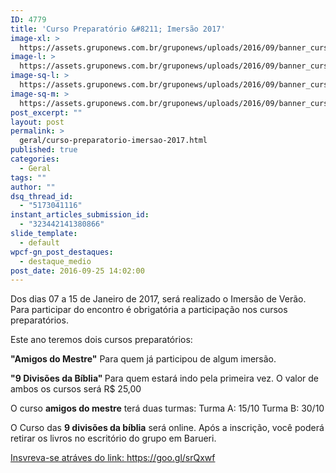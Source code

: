 ```yaml
---
ID: 4779
title: 'Curso Preparatório &#8211; Imersão 2017'
image-xl: >
  https://assets.gruponews.com.br/gruponews/uploads/2016/09/banner_curso_site.jpg
image-l: >
  https://assets.gruponews.com.br/gruponews/uploads/2016/09/banner_curso_site.jpg
image-sq-l: >
  https://assets.gruponews.com.br/gruponews/uploads/2016/09/banner_curso_site.jpg
image-sq-m: >
  https://assets.gruponews.com.br/gruponews/uploads/2016/09/banner_curso_site-720x350.jpg
post_excerpt: ""
layout: post
permalink: >
  geral/curso-preparatorio-imersao-2017.html
published: true
categories:
  - Geral
tags: ""
author: ""
dsq_thread_id:
  - "5173041116"
instant_articles_submission_id:
  - "323442141380866"
slide_template:
  - default
wpcf-gn_post_destaques:
  - destaque_medio
post_date: 2016-09-25 14:02:00
---
```

Dos dias 07 a 15 de Janeiro de 2017, será realizado o Imersão de Verão. Para participar do encontro é obrigatória a participação nos cursos preparatórios.

Este ano teremos dois cursos preparatórios:

<strong>"Amigos do Mestre"</strong>
Para quem já participou de algum imersão.

<strong>"9 Divisões da Bíblia"
</strong>Para quem estará indo pela primeira vez.
O valor de ambos os cursos será R$ 25,00

O curso <strong>amigos do mestre</strong> terá duas turmas:
Turma A: 15/10
Turma B: 30/10

O Curso das <strong>9 divisões da bíblia</strong> será online.
Após a inscrição, você poderá retirar os livros no escritório do grupo em Barueri.

<a href="https://goo.gl/srQxwf">Insvreva-se atráves do link: https://goo.gl/srQxwf</a>